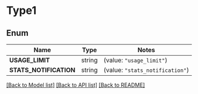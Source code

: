 # Type1

## Enum

Name | Type | Notes
------------ | ------------- | -------------
**USAGE_LIMIT** | string | (value: `"usage_limit"`)
**STATS_NOTIFICATION** | string | (value: `"stats_notification"`)


[[Back to Model list]](../README.md#documentation-for-models) [[Back to API list]](../README.md#documentation-for-api-endpoints) [[Back to README]](../README.md)



